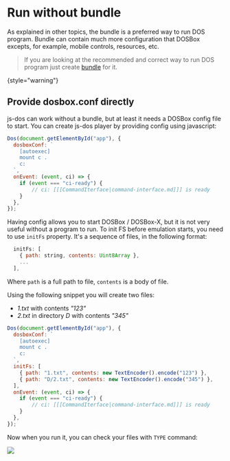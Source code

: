 # Run without bundle

As explained in other topics, the bundle is a preferred way to run DOS program. Bundle can contain much more configuration
that DOSBox excepts, for example, mobile controls, resources, etc.

> If you are looking at the recommended and correct way to run DOS program just create [bundle](jsdos-bundle.md) for it.
> 
{style="warning"}

## Provide dosbox.conf directly

js-dos can work without a bundle, but at least it needs a DOSBox config file to start.
You can create js-dos player by providing config using javascript:

```Javascript
Dos(document.getElementById("app"), {
  dosboxConf: `
    [autoexec]
    mount c .
    c:
  `,
  onEvent: (event, ci) => {
    if (event === "ci-ready") {
        // ci: [[[CommandIterface|command-interface.md]]] is ready
    }
  },
});
```

Having config allows you to start DOSBox / DOSBox-X, but it is not very useful without a program to run.
To init FS before emulation starts, you need to use `initFs` property.
It's a sequence of files, in the following format:

```Javascript
  initFs: [
    { path: string, contents: Uint8Array },
    ...
  ],
```

Where `path` is a full path to file, `contents` is a body of file.

Using the following snippet you will create two files: 
* *1.txt* with contents *"123"*
* *2.txt* in directory *D* with contents *"345"*

```Javascript
Dos(document.getElementById("app"), {
  dosboxConf: `
    [autoexec]
    mount c .
    c:
  `,
  initFs: [
    { path: "1.txt", contents: new TextEncoder().encode("123") },
    { path: "D/2.txt", contents: new TextEncoder().encode("345") },
  ],
  onEvent: (event, ci) => {
    if (event === "ci-ready") {
        // ci: [[[CommandIterface|command-interface.md]]] is ready
    }
  },
});
```

Now when you run it, you can check your files with `TYPE` command:

![](initFs.jpg)

